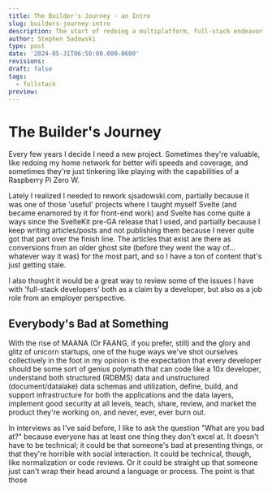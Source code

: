```yaml
---
title: The Builder's Journey - an Intro
slug: builders-journey-intro
description: The start of redoing a multiplatform, full-stack endeavor
author: Stephen Sadowski
type: post
date: '2024-05-31T06:50:00.000-0600'
revisions:
draft: false
tags:
  - fullstack
preview:
---
```

# The Builder's Journey

Every few years I decide I need a new project. Sometimes they're valuable, like redoing my home network for better wifi speeds and coverage, and sometimes they're just tinkering like playing with the capabilities of a Raspberry Pi Zero W.

Lately I realized I needed to rework sjsadowski.com, partially because it was one of those 'useful' projects where I taught myself Svelte (and became enamored by it for front-end work) and Svelte has come quite a ways since the SvelteKit pre-GA release that I used, and partially because I keep writing articles/posts and not publishing them because I never quite got that part over the finish line. The articles that exist are there as conversions from an older ghost site (before they went the way of... whatever way it was) for the most part, and so I have a ton of content that's just getting stale.

I also thought it would be a great way to review some of the issues I have with 'full-stack developers' both as a claim by a developer, but also as a job role from an employer perspective.

## Everybody's Bad at Something

With the rise of MAANA (Or FAANG, if you prefer, still) and the glory and glitz of unicorn startups, one of the huge ways we've shot ourselves collectively in the foot in my opinion is the expectation that every developer should be some sort of genius polymath that can code like a 10x developer, understand both structured (RDBMS) data and unstructured (document/datalake) data schemas and utilization, define, build, and support infrastructure for both the applications and the data layers, implement good security at all levels, teach, share, review, and market the product they're working on, and never, ever, ever burn out.

In interviews as I've said before, I like to ask the question "What are you bad at?" because everyone has at least one thing they don't excel at. It doesn't have to be technical; it could be that someone's bad at presenting things, or that they're horrible with social interaction. It could be technical, though, like normalization or code reviews. Or it could be straight up that someone just can't wrap their head around a language or process. The point is that those